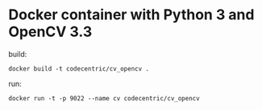 # Docker container with Python 3 and OpenCV 3.3

build:
```
docker build -t codecentric/cv_opencv .
```

run:
```
docker run -t -p 9022 --name cv codecentric/cv_opencv
```
